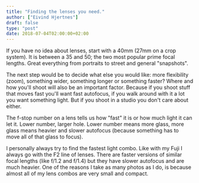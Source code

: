 ```yaml
---
title: "Finding the lenses you need."
author: ["Eivind Hjertnes"]
draft: false
type: "post"
date: 2018-07-04T02:00:00+02:00
---
```


If you have no idea about lenses, start with a 40mm (27mm on a crop
system). It is between a 35 and 50; the two most popular prime focal
lengths. Great everything from portraits to street and general
"snapshots".

The next step would be to decide what else you would like: more
flexibility (zoom), something wider, something longer or something
faster? Where and how you'll shoot will also be an important factor.
Because if you shoot stuff that moves fast you'll want fast autofocus,
if you walk around with it a lot you want something light. But if you
shoot in a studio you don't care about either.

The f-stop number on a lens tells us how "fast" it is or how much light
it can let it. Lower number, larger hole. Lower number means more glass,
more glass means heavier and slower autofocus (because something has to
move all of that glass to focus).

I personally always try to find the fastest light combo. Like with my
Fuji I always go with the F2 line of lenses. There are faster versions
of similar focal lengths (like f/1.2 and f/1.4) but they have slower
autofocus and are much heavier. One of the reasons I take as many photos
as I do, is because almost all of my lens combos are very small and
compact.
